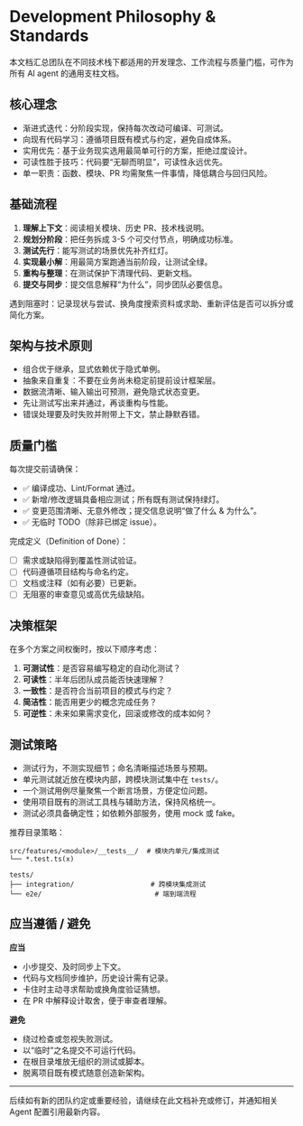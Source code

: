 # Development Philosophy & Standards

本文档汇总团队在不同技术栈下都适用的开发理念、工作流程与质量门槛，可作为所有 AI agent 的通用支柱文档。

## 核心理念
- 渐进式迭代：分阶段实现，保持每次改动可编译、可测试。
- 向现有代码学习：遵循项目既有模式与约定，避免自成体系。
- 实用优先：基于业务现实选用最简单可行的方案，拒绝过度设计。
- 可读性胜于技巧：代码要“无聊而明显”，可读性永远优先。
- 单一职责：函数、模块、PR 均需聚焦一件事情，降低耦合与回归风险。

## 基础流程
1. **理解上下文**：阅读相关模块、历史 PR、技术栈说明。
2. **规划分阶段**：把任务拆成 3-5 个可交付节点，明确成功标准。
3. **测试先行**：能写测试的场景优先补齐红灯。
4. **实现最小解**：用最简方案跑通当前阶段，让测试全绿。
5. **重构与整理**：在测试保护下清理代码、更新文档。
6. **提交与同步**：提交信息解释“为什么”，同步团队必要信息。

遇到阻塞时：记录现状与尝试、换角度搜索资料或求助、重新评估是否可以拆分或简化方案。

## 架构与技术原则
- 组合优于继承，显式依赖优于隐式单例。
- 抽象来自重复：不要在业务尚未稳定前提前设计框架层。
- 数据流清晰、输入输出可预测，避免隐式状态变更。
- 先让测试写出来并通过，再谈重构与性能。
- 错误处理要及时失败并附带上下文，禁止静默吞错。

## 质量门槛
每次提交前请确保：
- ✅ 编译成功、Lint/Format 通过。
- ✅ 新增/修改逻辑具备相应测试；所有既有测试保持绿灯。
- ✅ 变更范围清晰、无意外修改；提交信息说明“做了什么 & 为什么”。
- ✅ 无临时 TODO（除非已绑定 issue）。

完成定义（Definition of Done）：
- [ ] 需求或缺陷得到覆盖性测试验证。
- [ ] 代码遵循项目结构与命名约定。
- [ ] 文档或注释（如有必要）已更新。
- [ ] 无阻塞的审查意见或高优先级缺陷。

## 决策框架
在多个方案之间权衡时，按以下顺序考虑：
1. **可测试性**：是否容易编写稳定的自动化测试？
2. **可读性**：半年后团队成员能否快速理解？
3. **一致性**：是否符合当前项目的模式与约定？
4. **简洁性**：能否用更少的概念完成任务？
5. **可逆性**：未来如果需求变化，回滚或修改的成本如何？

## 测试策略
- 测试行为，不测实现细节；命名清晰描述场景与预期。
- 单元测试就近放在模块内部，跨模块测试集中在 `tests/`。
- 一个测试用例尽量聚焦一个断言场景，方便定位问题。
- 使用项目既有的测试工具栈与辅助方法，保持风格统一。
- 测试必须具备确定性；如依赖外部服务，使用 mock 或 fake。

推荐目录策略：
```
src/features/<module>/__tests__/  # 模块内单元/集成测试
└── *.test.ts(x)

tests/
├── integration/                   # 跨模块集成测试
└── e2e/                            # 端到端流程
```

## 应当遵循 / 避免
**应当**
- 小步提交、及时同步上下文。
- 代码与文档同步维护，历史设计需有记录。
- 卡住时主动寻求帮助或换角度验证猜想。
- 在 PR 中解释设计取舍，便于审查者理解。

**避免**
- 绕过检查或忽视失败测试。
- 以“临时”之名提交不可运行代码。
- 在根目录堆放无组织的测试或脚本。
- 脱离项目既有模式随意创造新架构。

---

后续如有新的团队约定或重要经验，请继续在此文档补充或修订，并通知相关 Agent 配置引用最新内容。
